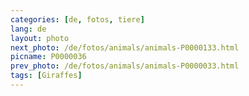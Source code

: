 ```yaml
---
categories: [de, fotos, tiere]
lang: de
layout: photo
next_photo: /de/fotos/animals/animals-P0000133.html
picname: P0000036
prev_photo: /de/fotos/animals/animals-P0000033.html
tags: [Giraffes]
---
```

